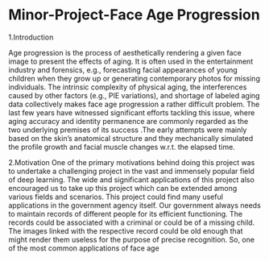 # Minor-Project-Face Age Progression

1.Introduction

Age progression is the process of aesthetically rendering a given face
image to present the effects of aging. It is often used in the entertainment
industry and forensics, e.g., forecasting facial appearances of young
children when they grow up or generating contemporary photos for missing
individuals. The intrinsic complexity of physical aging, the interferences
caused by other factors (e.g., PIE variations), and shortage of labeled
aging data collectively makes face age progression a rather difficult
problem. The last few years have witnessed significant efforts tackling this
issue, where aging accuracy and identity permanence are commonly
regarded as the two underlying premises of its success .The early attempts
were mainly based on the skin’s anatomical structure and they
mechanically simulated the profile growth and facial muscle changes w.r.t.
the elapsed time.

2.Motivation
One of the primary motivations behind doing this project was to undertake
a challenging project in the vast and immensely popular field of deep
learning. The wide and significant applications of this project also
encouraged us to take up this project which can be extended among
various fields and scenarios.
This project could find many useful applications in the government agency
itself. Our government always needs to maintain records of different people
for its efficient functioning. The records could be associated with a criminal
or could be of a missing child. The images linked with the respective record
could be old enough that might render them useless for the purpose of
precise recognition. So, one of the most common applications of face age
